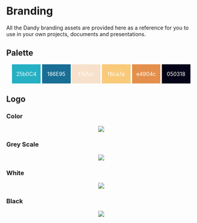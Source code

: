 # Branding

All the Dandy branding assets are provided here as a reference for you to use in your own projects, documents and presentations.


## Palette

<div style="text-align: center; color: #FFFFFF; ">
    <div style="background-color: #25b0c4; width: 15%; display: inline-block; "><br>25b0C4<br><br></div>
    <div style="background-color: #186e95; width: 15%; display: inline-block; "><br>186E95<br><br></div>
    <div style="background-color: #f7e1cc; width: 15%; display: inline-block; "><br>f7e1cc<br><br></div>
    <div style="background-color: #f8ca7a; width: 15%; display: inline-block; "><br>f8ca7a<br><br></div>
    <div style="background-color: #e4904c; width: 15%; display: inline-block; "><br>e4904c<br><br></div>
    <div style="background-color: #050318; width: 15%; display: inline-block; "><br>050318<br><br></div>
</div>

## Logo

### Color

<p align="center">
  <img src="/static/img/dandy_icon_256.png" />
</p>

### Grey Scale

<p align="center">
  <img src="/static/img/dandy_icon_bw_256.png" />
</p>

### White

<p align="center">
  <img src="/static/img/dandy_icon_white_256.png" />
</p>

### Black

<p align="center">
  <img src="/static/img/dandy_icon_black_256.png" />
</p>
